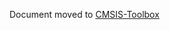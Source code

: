 Document moved to [CMSIS-Toolbox](https://github.com/Open-CMSIS-Pack/cmsis-toolbox/blob/main/docs/YML-CBuild-Format.md)